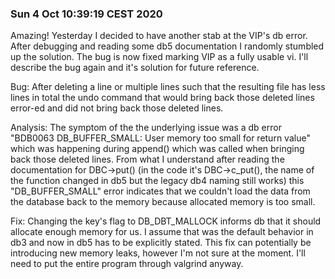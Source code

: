 ### Sun  4 Oct 10:39:19 CEST 2020
Amazing! Yesterday I decided to have another stab at the VIP's db error. After debugging and reading some db5 documentation I randomly stumbled up the solution. The bug is now fixed marking VIP as a fully usable vi. I'll describe the bug again and it's solution for future reference.

Bug:
After deleting a line or multiple lines such that the resulting file has less lines in total the undo command that would bring back those deleted lines error-ed and did not bring back those deleted lines.

Analysis:
The symptom of the the underlying issue was a db error "BDB0063 DB_BUFFER_SMALL: User memory too small for return value" which was happening during append() which was called when bringing back those deleted lines. From what I understand after reading the documentation for DBC->put() (in the code it's DBC->c_put(), the name of the function changed in db5 but the legacy db4 naming still works) this "DB_BUFFER_SMALL" error indicates that we couldn't load the data from the database back to the memory because allocated memory is too small. 

Fix:
Changing the key's flag to DB_DBT_MALLOCK informs db that it should allocate enough memory for us. I assume that was the default behavior in db3 and now in db5 has to be explicitly stated. This fix can potentially be introducing new memory leaks, however I'm not sure at the moment. I'll need to put the entire program through valgrind anyway.
